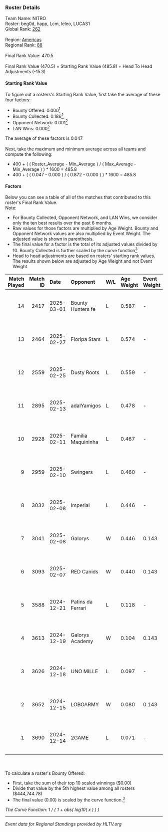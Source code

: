 ### Roster Details<br />
Team Name: NITRO<br />
Roster: beg0d, happ, Lcm, leleo, LUCAS1<br />
Global Rank: [262](../../standings_global_2025_06_02.md)<br />
<br />
Region: [Americas]( ../../standings_americas_2025_06_02.md)<br />
Regional Rank: [88]( ../../standings_americas_2025_06_02.md)<br />
<br />
Final Rank Value:  470.5<br />
<br />
Final Rank Value (470.5) = Starting Rank Value (485.8) + Head To Head Adjustments (-15.3)<br />

#### Starting Rank Value<br />
To figure out a rosters's Starting Rank Value, first take the average of these four factors:<br />
- Bounty Offered: 0.000[<sup>1</sup>](#table2)
- Bounty Collected: 0.186[<sup>2</sup>](#table1)
- Opponent Network: 0.001[<sup>2</sup>](#table1)
- LAN Wins: 0.000[<sup>2</sup>](#table1)

The average of these factors is 0.047<br />
<br />
Next, take the maximum and minimum average across all teams and compute the following:<br />
- 400 + ( ( Roster_Average - Min_Average ) / ( Max_Average - Min_Average ) ) * 1600 = 485.8
- 400 + ( ( 0.047 - 0.000 ) / ( 0.872 - 0.000 ) ) * 1600 = 485.8


#### Factors<br />
Below you can see a table of all of the matches that contributed to this roster's Final Rank Value.<br />
Note:<br />

- For Bounty Collected, Opponent Network, and LAN Wins, we consider only the ten best results over the past 6 months.
- Raw values for those factors are multiplied by Age Weight. Bounty and Opponent Network values are also multiplied by Event Weight. The adjusted value is shown in parenthesis.
- The final value for a factor is the total of its adjusted values divided by 10. Bounty Collected is further scaled by the curve function[<sup>3</sup>](#curveFunction)
- Head to head adjustments are based on rosters' starting rank values. The results shown below are adjusted by Age Weight and not Event Weight
<span id="table1"></span><br />


| Match Played | Match ID | Date       | Opponent           | W/L | Age Weight | Event Weight | Bounty Collected | Opponent Network | LAN Wins  | H2H Adj. | Roster                          |
| -: | -: | :- | :- | :- | :- | :- | :- | :- | :- | -: | :- |
|           14 |     2417 | 2025-03-01 | Bounty Hunters fe  | L   | 0.587      | -            | -                | -                | -         |    -6.38 | beg0d, happ, Lcm, leleo, LUCAS1 |
|           13 |     2464 | 2025-02-27 | Floripa Stars      | L   | 0.574      | -            | -                | -                | -         |    -4.79 | beg0d, happ, Lcm, leleo, LUCAS1 |
|           12 |     2559 | 2025-02-25 | Dusty Roots        | L   | 0.559      | -            | -                | -                | -         |    -5.03 | beg0d, happ, Lcm, leleo, LUCAS1 |
|           11 |     2895 | 2025-02-13 | adalYamigos        | L   | 0.478      | -            | -                | -                | -         |    -4.24 | beg0d, happ, Lcm, leleo, LUCAS1 |
|           10 |     2928 | 2025-02-11 | Familia Maquininha | L   | 0.467      | -            | -                | -                | -         |    -9.42 | beg0d, happ, Lcm, leleo, LUCAS1 |
|            9 |     2959 | 2025-02-10 | Swingers           | L   | 0.460      | -            | -                | -                | -         |    -2.75 | beg0d, happ, Lcm, leleo, LUCAS1 |
|            8 |     3032 | 2025-02-08 | Imperial           | L   | 0.446      | -            | -                | -                | -         |    -0.80 | beg0d, happ, Lcm, leleo, LUCAS1 |
|            7 |     3041 | 2025-02-08 | Galorys            | W   | 0.446      | 0.143        | 0.000 (0.000)    | 0.044 (0.003)    | 0 (0.000) |     6.75 | beg0d, happ, Lcm, leleo, LUCAS1 |
|            6 |     3093 | 2025-02-07 | RED Canids         | W   | 0.440      | 0.143        | 0.004 (0.000)    | 0.133 (0.008)    | 0 (0.000) |    11.28 | beg0d, happ, Lcm, leleo, LUCAS1 |
|            5 |     3588 | 2024-12-21 | Patins da Ferrari  | L   | 0.118      | -            | -                | -                | -         |    -1.94 | beg0d, happ, Lcm, leleo, LUCAS1 |
|            4 |     3613 | 2024-12-19 | Galorys Academy    | W   | 0.104      | 0.143        | 0.000 (0.000)    | 0.004 (0.000)    | 0 (0.000) |     1.57 | beg0d, happ, Lcm, leleo, LUCAS1 |
|            3 |     3626 | 2024-12-18 | UNO MILLE          | L   | 0.097      | -            | -                | -                | -         |    -0.86 | beg0d, happ, Lcm, leleo, LUCAS1 |
|            2 |     3652 | 2024-12-15 | LOBOARMY           | W   | 0.080      | 0.143        | 0.012 (0.000)    | 0.217 (0.002)    | 0 (0.000) |     1.90 | beg0d, happ, Lcm, leleo, LUCAS1 |
|            1 |     3690 | 2024-12-14 | 2GAME              | L   | 0.071      | -            | -                | -                | -         |    -0.63 | beg0d, happ, Lcm, leleo, LUCAS1 |

<br />
<span id="table2"></span><br />
To calculate a roster's Bounty Offered:<br />

- First, take the sum of their top 10 scaled winnings ($0.00)
- Divide that value by the 5th highest value among all rosters ($444,744.78)
- The final value (0.00) is scaled by the curve function.[<sup>3</sup>](#curveFunction)

<span id="curveFunction"></span>_The Curve Function: 1 / ( 1 + abs( log10( x ) ) )_<br />

---
_Event data for Regional Standings provided by HLTV.org_<br />
